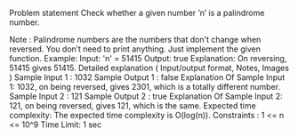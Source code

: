 Problem statement
Check whether a given number ’n’ is a palindrome number.

Note :
Palindrome numbers are the numbers that don't change when reversed.
You don’t need to print anything. Just implement the given function.
Example:
Input: 'n' = 51415
Output: true
Explanation: On reversing, 51415 gives 51415.
Detailed explanation ( Input/output format, Notes, Images )
Sample Input 1 :
1032
Sample Output 1 :
false
Explanation Of Sample Input 1:
1032, on being reversed, gives 2301, which is a totally different number.
Sample Input 2 :
121
Sample Output 2 :
true
Explanation Of Sample Input 2:
121, on being reversed, gives 121, which is the same.
Expected time complexity:
The expected time complexity is O(log(n)).
Constraints :
1 <= n <= 10^9
Time Limit: 1 sec

